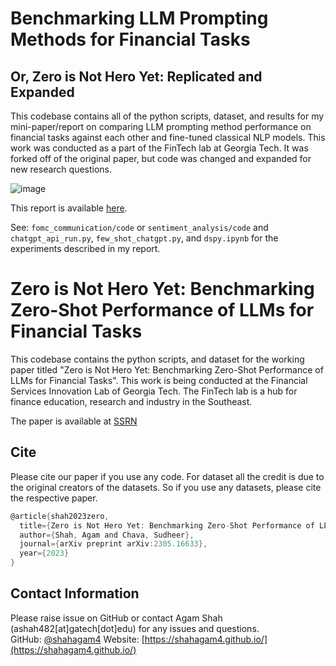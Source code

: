 # Benchmarking LLM Prompting Methods for Financial Tasks
## Or, Zero is Not Hero Yet: Replicated and Expanded

This codebase contains all of the python scripts, dataset, and results for my mini-paper/report on comparing LLM prompting method performance on financial tasks against each other and fine-tuned classical NLP models. This work was conducted as a part of the FinTech lab at Georgia Tech. It was forked off of the original paper, but code was changed and expanded for new research questions. 

![image](https://github.com/mika-okamoto/zero-shot-finance/assets/40896683/629e2805-622e-4a7d-a832-414d825e2d01)

This report is available [here](https://drive.google.com/file/d/1ogi2qlS2lryWmX4QKoISFISqbci-lCKn/view?usp=sharing).

See: `fomc_communication/code` or `sentiment_analysis/code` and `chatgpt_api_run.py`, `few_shot_chatgpt.py`, and `dspy.ipynb` for the experiments described in my report. 

# Zero is Not Hero Yet: Benchmarking Zero-Shot Performance of LLMs for Financial Tasks

This codebase contains the python scripts, and dataset for the working paper titled "Zero is Not Hero Yet: Benchmarking Zero-Shot Performance of LLMs for Financial Tasks". This work is being conducted at the Financial Services Innovation Lab of Georgia Tech. The FinTech lab is a hub for finance education, research and industry in the Southeast. 

The paper is available at [SSRN](https://papers.ssrn.com/sol3/papers.cfm?abstract_id=4458613) 

## Cite
Please cite our paper if you use any code. For dataset all the credit is due to the original creators of the datasets. So if you use any datasets, please cite the respective paper. 

```c
@article{shah2023zero,
  title={Zero is Not Hero Yet: Benchmarking Zero-Shot Performance of LLMs for Financial Tasks},
  author={Shah, Agam and Chava, Sudheer},
  journal={arXiv preprint arXiv:2305.16633},
  year={2023}
}
```

## Contact Information

Please raise issue on GitHub or contact Agam Shah (ashah482[at]gatech[dot]edu) for any issues and questions.  
GitHub: [@shahagam4](https://github.com/shahagam4) 
Website: [https://shahagam4.github.io/](https://shahagam4.github.io/)
